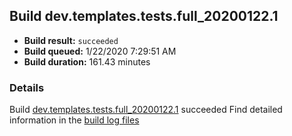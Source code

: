 ## Build dev.templates.tests.full_20200122.1
- **Build result:** `succeeded`
- **Build queued:** 1/22/2020 7:29:51 AM
- **Build duration:** 161.43 minutes
### Details
Build [dev.templates.tests.full_20200122.1](https://winappstudio.visualstudio.com/web/build.aspx?pcguid=a4ef43be-68ce-4195-a619-079b4d9834c2&builduri=vstfs%3a%2f%2f%2fBuild%2fBuild%2f32631) succeeded
Find detailed information in the [build log files]()
